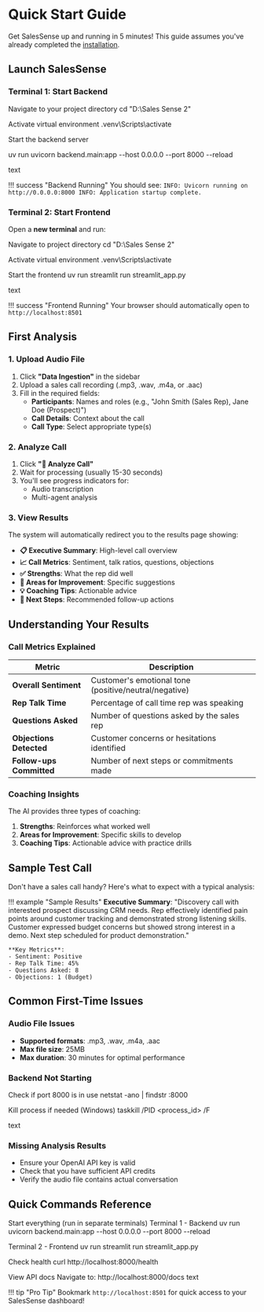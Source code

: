 # Quick Start Guide

Get SalesSense up and running in 5 minutes! This guide assumes you've already completed the [installation](installation.md).

## Launch SalesSense

### Terminal 1: Start Backend

Navigate to your project directory
cd "D:\Sales Sense 2"

Activate virtual environment
.venv\Scripts\activate

Start the backend server

uv run uvicorn backend.main:app --host 0.0.0.0 --port 8000 --reload

text

!!! success "Backend Running"
    You should see:
    ```
    INFO: Uvicorn running on http://0.0.0.0:8000
    INFO: Application startup complete.
    ```

### Terminal 2: Start Frontend

Open a **new terminal** and run:

Navigate to project directory
cd "D:\Sales Sense 2"

Activate virtual environment
.venv\Scripts\activate

Start the frontend
uv run streamlit run streamlit_app.py

text

!!! success "Frontend Running"
    Your browser should automatically open to `http://localhost:8501`

## First Analysis

### 1. Upload Audio File

1. Click **"Data Ingestion"** in the sidebar
2. Upload a sales call recording (.mp3, .wav, .m4a, or .aac)
3. Fill in the required fields:
   - **Participants**: Names and roles (e.g., "John Smith (Sales Rep), Jane Doe (Prospect)")
   - **Call Details**: Context about the call
   - **Call Type**: Select appropriate type(s)

### 2. Analyze Call

1. Click **"🚀 Analyze Call"**
2. Wait for processing (usually 15-30 seconds)
3. You'll see progress indicators for:
   - Audio transcription
   - Multi-agent analysis

### 3. View Results

The system will automatically redirect you to the results page showing:

- **📋 Executive Summary**: High-level call overview
- **📈 Call Metrics**: Sentiment, talk ratios, questions, objections
- **✅ Strengths**: What the rep did well
- **🎯 Areas for Improvement**: Specific suggestions
- **💡 Coaching Tips**: Actionable advice
- **🎯 Next Steps**: Recommended follow-up actions

## Understanding Your Results

### Call Metrics Explained

| Metric | Description |
|--------|-------------|
| **Overall Sentiment** | Customer's emotional tone (positive/neutral/negative) |
| **Rep Talk Time** | Percentage of call time rep was speaking |
| **Questions Asked** | Number of questions asked by the sales rep |
| **Objections Detected** | Customer concerns or hesitations identified |
| **Follow-ups Committed** | Number of next steps or commitments made |

### Coaching Insights

The AI provides three types of coaching:

1. **Strengths**: Reinforces what worked well
2. **Areas for Improvement**: Specific skills to develop
3. **Coaching Tips**: Actionable advice with practice drills

## Sample Test Call

Don't have a sales call handy? Here's what to expect with a typical analysis:

!!! example "Sample Results"
    **Executive Summary**: "Discovery call with interested prospect discussing CRM needs. Rep effectively identified pain points around customer tracking and demonstrated strong listening skills. Customer expressed budget concerns but showed strong interest in a demo. Next step scheduled for product demonstration."

    **Key Metrics**:
    - Sentiment: Positive
    - Rep Talk Time: 45%
    - Questions Asked: 8
    - Objections: 1 (Budget)

## Common First-Time Issues

### Audio File Issues
- **Supported formats**: .mp3, .wav, .m4a, .aac
- **Max file size**: 25MB
- **Max duration**: 30 minutes for optimal performance

### Backend Not Starting
Check if port 8000 is in use
netstat -ano | findstr :8000

Kill process if needed (Windows)
taskkill /PID <process_id> /F

text

### Missing Analysis Results
- Ensure your OpenAI API key is valid
- Check that you have sufficient API credits
- Verify the audio file contains actual conversation


## Quick Commands Reference

Start everything (run in separate terminals)
Terminal 1 - Backend
uv run uvicorn backend.main:app --host 0.0.0.0 --port 8000 --reload

Terminal 2 - Frontend
uv run streamlit run streamlit_app.py

Check health
curl http://localhost:8000/health

View API docs
Navigate to: http://localhost:8000/docs
text

!!! tip "Pro Tip"
    Bookmark `http://localhost:8501` for quick access to your SalesSense dashboard!